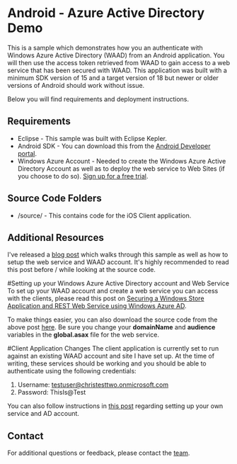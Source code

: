# Android - Azure Active Directory Demo
This is a sample which demonstrates how you an authenticate with Windows Azure Active Directory (WAAD) from an Android application.  You will then use the access token retrieved from WAAD to gain access to a web service that has been secured with WAAD.  This application was built with a minimum SDK version of 15 and a target version of 18 but newer or older versions of Android should work without issue.

Below you will find requirements and deployment instructions.

## Requirements
* Eclipse - This sample was built with Eclipse Kepler.
* Android SDK - You can download this from the [Android Developer portal](http://developer.android.com/sdk/index.html).
* Windows Azure Account - Needed to create the Windows Azure Active Directory Account as well as to deploy the web service to Web Sites (if you choose to do so).  [Sign up for a free trial](https://www.windowsazure.com/en-us/pricing/free-trial/).

## Source Code Folders
* /source/ - This contains code for the iOS Client application.

## Additional Resources
I've released a [blog post](http://chrisrisner.com/Accessing-Resources-Secured-By-Azure-Active-Directory-with-iOS-and-Android) which walks through this sample as well as how to setup the web service and WAAD account.  It's highly recommended to read this post before / while looking at the source code.

#Setting up your Windows Azure Active Directory account and Web Service
To set up your WAAD account and create a web service you can access with the clients, please read this post on [Securing a Windows Store Application and REST Web Service using Windows Azure AD](http://msdn.microsoft.com/en-us/library/windowsazure/dn169448.aspx).  

To make things easier, you can also download the source code from the above post [here](http://code.msdn.microsoft.com/AAL-Windows-Store-app-to-2430e331).  Be sure you change your **domainName** and **audience** variables in the **global.asax** file for the web service.

#Client Application Changes
The client application is currently set to run against an existing WAAD account and site I have set up.  At the time of writing, these services should be working and you should be able to authenticate using the following credentials:

1.  Username: testuser@christesttwo.onmicrosoft.com
1.  Password: ThisIs@Test

You can also follow instructions in [this post](http://chrisrisner.com/Accessing-Resources-Secured-By-Azure-Active-Directory-with-iOS-and-Android) regarding setting up your own service and AD account.

## Contact

For additional questions or feedback, please contact the [team](mailto:chrisner@microsoft.com).
